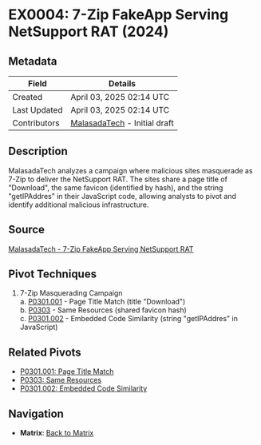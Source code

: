 # EX0004: 7-Zip FakeApp Serving NetSupport RAT (2024)

## Metadata
| Field          | Details                                      |
|----------------|----------------------------------------------|
| Created        | April 03, 2025 02:14 UTC                    |
| Last Updated   | April 03, 2025 02:14 UTC                    |
| Contributors   | [MalasadaTech](../contributors.md#malasadatech) - Initial draft |

## Description
MalasadaTech analyzes a campaign where malicious sites masquerade as 7-Zip to deliver the NetSupport RAT. The sites share a page title of "Download", the same favicon (identified by hash), and the string "getIPAddres" in their JavaScript code, allowing analysts to pivot and identify additional malicious infrastructure.

## Source
[MalasadaTech - 7-Zip FakeApp Serving NetSupport RAT](https://malasada.tech/7-zip-fakeapp-serving-netsupport-rat/)

## Pivot Techniques
1. 7-Zip Masquerading Campaign  
    a. [P0301.001](../pivotsP0301.001.md) - Page Title Match (title "Download")  
    b. [P0303](../pivotsP0303.md) - Same Resources (shared favicon hash)  
    c. [P0301.002](../pivotsP0301.002.md) - Embedded Code Similarity (string "getIPAddres" in JavaScript)

## Related Pivots
- [P0301.001: Page Title Match](../pivots/P0301.001.md)
- [P0303: Same Resources](../pivots/P0303.md)
- [P0301.002: Embedded Code Similarity](../pivots/P0301.002.md)

## Navigation
- **Matrix**: [Back to Matrix](../matrix.md)